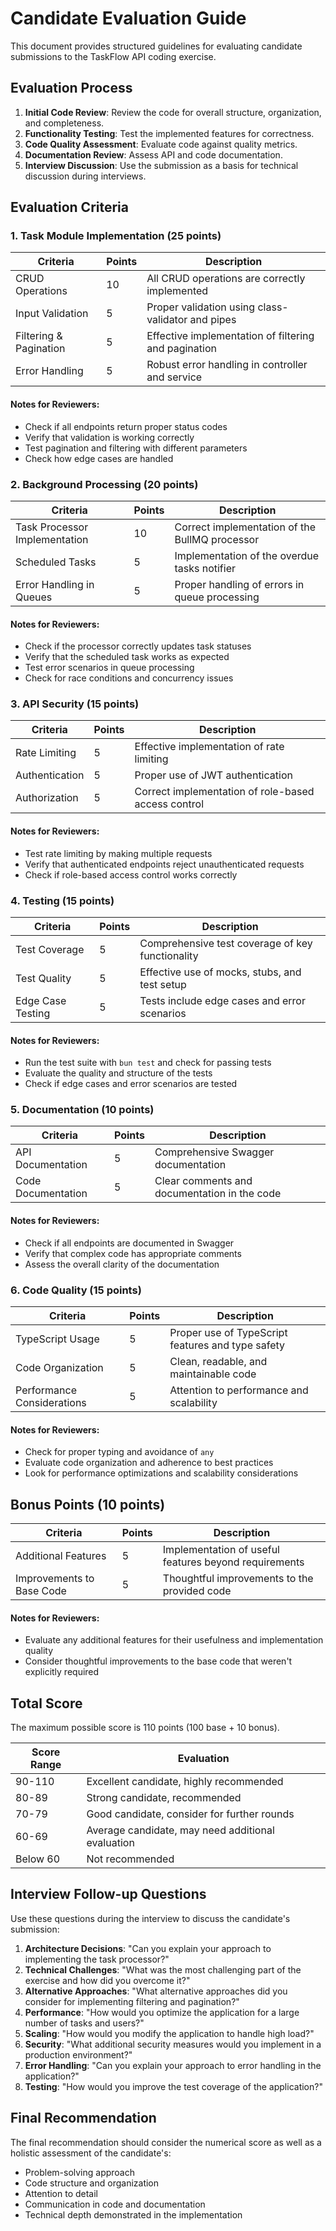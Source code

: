 # Candidate Evaluation Guide

This document provides structured guidelines for evaluating candidate submissions to the TaskFlow API coding exercise.

## Evaluation Process

1. **Initial Code Review**: Review the code for overall structure, organization, and completeness.
2. **Functionality Testing**: Test the implemented features for correctness.
3. **Code Quality Assessment**: Evaluate code against quality metrics.
4. **Documentation Review**: Assess API and code documentation.
5. **Interview Discussion**: Use the submission as a basis for technical discussion during interviews.

## Evaluation Criteria

### 1. Task Module Implementation (25 points)

| Criteria               | Points | Description                                          |
| ---------------------- | ------ | ---------------------------------------------------- |
| CRUD Operations        | 10     | All CRUD operations are correctly implemented        |
| Input Validation       | 5      | Proper validation using class-validator and pipes    |
| Filtering & Pagination | 5      | Effective implementation of filtering and pagination |
| Error Handling         | 5      | Robust error handling in controller and service      |

#### Notes for Reviewers:

- Check if all endpoints return proper status codes
- Verify that validation is working correctly
- Test pagination and filtering with different parameters
- Check how edge cases are handled

### 2. Background Processing (20 points)

| Criteria                      | Points | Description                                    |
| ----------------------------- | ------ | ---------------------------------------------- |
| Task Processor Implementation | 10     | Correct implementation of the BullMQ processor |
| Scheduled Tasks               | 5      | Implementation of the overdue tasks notifier   |
| Error Handling in Queues      | 5      | Proper handling of errors in queue processing  |

#### Notes for Reviewers:

- Check if the processor correctly updates task statuses
- Verify that the scheduled task works as expected
- Test error scenarios in queue processing
- Check for race conditions and concurrency issues

### 3. API Security (15 points)

| Criteria       | Points | Description                                         |
| -------------- | ------ | --------------------------------------------------- |
| Rate Limiting  | 5      | Effective implementation of rate limiting           |
| Authentication | 5      | Proper use of JWT authentication                    |
| Authorization  | 5      | Correct implementation of role-based access control |

#### Notes for Reviewers:

- Test rate limiting by making multiple requests
- Verify that authenticated endpoints reject unauthenticated requests
- Check if role-based access control works correctly

### 4. Testing (15 points)

| Criteria          | Points | Description                                      |
| ----------------- | ------ | ------------------------------------------------ |
| Test Coverage     | 5      | Comprehensive test coverage of key functionality |
| Test Quality      | 5      | Effective use of mocks, stubs, and test setup    |
| Edge Case Testing | 5      | Tests include edge cases and error scenarios     |

#### Notes for Reviewers:

- Run the test suite with `bun test` and check for passing tests
- Evaluate the quality and structure of the tests
- Check if edge cases and error scenarios are tested

### 5. Documentation (10 points)

| Criteria           | Points | Description                                  |
| ------------------ | ------ | -------------------------------------------- |
| API Documentation  | 5      | Comprehensive Swagger documentation          |
| Code Documentation | 5      | Clear comments and documentation in the code |

#### Notes for Reviewers:

- Check if all endpoints are documented in Swagger
- Verify that complex code has appropriate comments
- Assess the overall clarity of the documentation

### 6. Code Quality (15 points)

| Criteria                   | Points | Description                                       |
| -------------------------- | ------ | ------------------------------------------------- |
| TypeScript Usage           | 5      | Proper use of TypeScript features and type safety |
| Code Organization          | 5      | Clean, readable, and maintainable code            |
| Performance Considerations | 5      | Attention to performance and scalability          |

#### Notes for Reviewers:

- Check for proper typing and avoidance of `any`
- Evaluate code organization and adherence to best practices
- Look for performance optimizations and scalability considerations

## Bonus Points (10 points)

| Criteria                  | Points | Description                                           |
| ------------------------- | ------ | ----------------------------------------------------- |
| Additional Features       | 5      | Implementation of useful features beyond requirements |
| Improvements to Base Code | 5      | Thoughtful improvements to the provided code          |

#### Notes for Reviewers:

- Evaluate any additional features for their usefulness and implementation quality
- Consider thoughtful improvements to the base code that weren't explicitly required

## Total Score

The maximum possible score is 110 points (100 base + 10 bonus).

| Score Range | Evaluation                                        |
| ----------- | ------------------------------------------------- |
| 90-110      | Excellent candidate, highly recommended           |
| 80-89       | Strong candidate, recommended                     |
| 70-79       | Good candidate, consider for further rounds       |
| 60-69       | Average candidate, may need additional evaluation |
| Below 60    | Not recommended                                   |

## Interview Follow-up Questions

Use these questions during the interview to discuss the candidate's submission:

1. **Architecture Decisions**: "Can you explain your approach to implementing the task processor?"
2. **Technical Challenges**: "What was the most challenging part of the exercise and how did you overcome it?"
3. **Alternative Approaches**: "What alternative approaches did you consider for implementing filtering and pagination?"
4. **Performance**: "How would you optimize the application for a large number of tasks and users?"
5. **Scaling**: "How would you modify the application to handle high load?"
6. **Security**: "What additional security measures would you implement in a production environment?"
7. **Error Handling**: "Can you explain your approach to error handling in the application?"
8. **Testing**: "How would you improve the test coverage of the application?"

## Final Recommendation

The final recommendation should consider the numerical score as well as a holistic assessment of the candidate's:

- Problem-solving approach
- Code structure and organization
- Attention to detail
- Communication in code and documentation
- Technical depth demonstrated in the implementation
